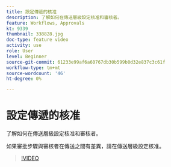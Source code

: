 ```yaml
---
title: 設定傳遞的核准
description: 了解如何在傳送層級設定核准和審核者。
feature: Workflows, Approvals
kt: 9339
thumbnail: 338828.jpg
doc-type: feature video
activity: use
role: User
level: Beginner
source-git-commit: 61233e99af6a60767db30b599b0d32e837c3c61f
workflow-type: tm+mt
source-wordcount: '46'
ht-degree: 0%

---
```



# 設定傳遞的核准

了解如何在傳送層級設定核准和審核者。  

如果審批步驟與審核者在傳送之間有差異，請在傳送層級設定核准。

>[!VIDEO](https://video.tv.adobe.com/v/338828?quality=12)

